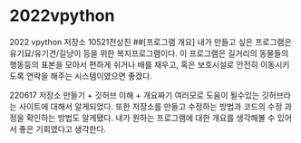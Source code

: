 # 2022vpython 
2022 vpython 저장소 10521전상진
##[프로그램 개요]
내가 만들고 싶은 프로그램은 유기묘/유기견/길냥이 등을 위한 복지프로그램이다. 이 프로그램은 길거리의 동물들의 행동등의 표본을 모아서 편하게 쉬거나 배를 채우고, 혹은 보호시설로 안전히 이동시키도록 연락을 해주는 시스템이였으면 좋겠다. 

220617 
저장소 만들기 + 깃허브 이해 + 개요짜기
여러모로 도움이 될수있는 깃허브라는 사이트에 대해서 알게되었다. 또한 저장소를 만들고 수정하는 방법과 코드의 수정 과정을 확인하는 방법도 알게됐다. 내가 원하는 프로그램에 대한 개요를 생각해볼 수 있어서 좋은 기회였다고 생각한다. 
